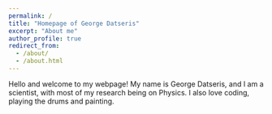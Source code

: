 ```yaml
---
permalink: /
title: "Homepage of George Datseris"
excerpt: "About me"
author_profile: true
redirect_from:
  - /about/
  - /about.html
---
```


Hello and welcome to my webpage! My name is George Datseris, and I am a scientist, with most of my research being on Physics. I also love coding, playing the drums and painting.
